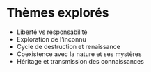 # Thèmes explorés

- Liberté vs responsabilité
- Exploration de l’inconnu
- Cycle de destruction et renaissance
- Coexistence avec la nature et ses mystères
- Héritage et transmission des connaissances
